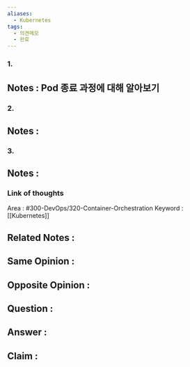 ```yaml
---
aliases:
  - Kubernetes
tags:
  - 의견메모
  - 완료
---
```

### 1.
Notes : Pod 종료 과정에 대해 알아보기
-

### 2.
Notes :
-

### 3.
Notes :
-

### Link of thoughts
Area : #300-DevOps/320-Container-Orchestration 
Keyword : [[Kubernetes]]

Related Notes :
-

Same Opinion :
-

Opposite Opinion :
-

Question :
-

Answer :
-

Claim :
-